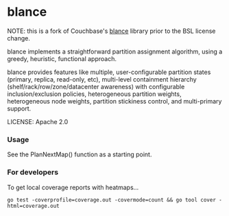 blance
======

NOTE: this is a fork of Couchbase's [blance](https://github.com/couchbase/blance) library prior to the BSL license change.

blance implements a straightforward partition assignment algorithm,
using a greedy, heuristic, functional approach.

blance provides features like multiple, user-configurable partition
states (primary, replica, read-only, etc), multi-level containment
hierarchy (shelf/rack/row/zone/datacenter awareness) with configurable
inclusion/exclusion policies, heterogeneous partition weights,
heterogeneous node weights, partition stickiness control, and multi-primary
support.

LICENSE: Apache 2.0

### Usage

See the PlanNextMap() function as a starting point.

### For developers

To get local coverage reports with heatmaps...

    go test -coverprofile=coverage.out -covermode=count && go tool cover -html=coverage.out

